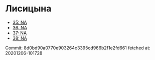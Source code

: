# Лисицына
- [35: NA](35.md)
- [36: NA](36.md)
- [37: NA](37.md)
- [38: NA](38.md)

Commit: 8d0bd90a0770e903264c3395cd966b2f1e2fd661
 fetched at: 20201206-101728
